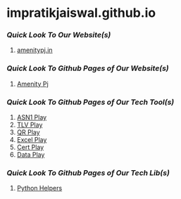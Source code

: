 # impratikjaiswal.github.io

### *Quick Look To Our Website(s)*
1. <a href="https://amenitypj.in/">amenitypj.in</a>

### *Quick Look To Github Pages of Our Website(s)*
1. <a href="https://impratikjaiswal.github.io/amenitypj/">Amenity Pj</a>

### *Quick Look To Github Pages of Our Tech Tool(s)*
1. <a href="https://impratikjaiswal.github.io/asn1Play/">ASN1 Play</a>
1. <a href="https://impratikjaiswal.github.io/tlvPlay/">TLV Play</a>
1. <a href="https://impratikjaiswal.github.io/qrPlay/">QR Play</a>
1. <a href="https://impratikjaiswal.github.io/excelPlay/">Excel Play</a>
1. <a href="https://impratikjaiswal.github.io/certPlay/">Cert Play</a>
1. <a href="https://impratikjaiswal.github.io/dataPlay/">Data Play</a>

### *Quick Look To Github Pages of Our Tech Lib(s)*
1. <a href="https://impratikjaiswal.github.io/pythonHelpers/">Python Helpers</a>